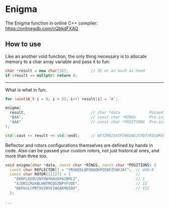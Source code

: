 # Enigma

The Enigma function in online C++ compiler: https://onlinegdb.com/cQbkdFXAQ

## How to use

Like an another void function, the only thing necessary is to allocate memory to a char array variable and pass it to fun:

```cpp
char *result = new char[32];          // 32 or as much as need
if (result == nullptr) return 0;
```
----
What is what in fun:

```cpp
for (uint16_t i = 0; i < 32; i++) result[i] = 'A';

enigma(
  result,                             // char *data             Passed data that will mutated to encoded/decoded
  "BAA",                              // const char *RINGS      Pre-installation rings of rotors
  "AAA"                               // const char *POSITIONS  Pre-installation positions of rotors
);

std::cout << result << std::endl;     // NFTZMGISXIPJWGDNEJCOQTYRIGDMXFIE
```
Reflector and rotors configurations themselves are defined by hands in code. Also can be passed your custom rotors, not just historical ones, and more than three too.

```cpp
void enigma(char *data, const char *RINGS, const char *POSITIONS) {
  const char REFLECTOR[] = "YRUHQSLDPXNGOKMIEBFZCWVJAT";  // UKW-B
  const char ROTOR[3][27] = {                             //
    "EKMFLGDQVZNTOWYHXUSPAIBRCJ",                         // I
    "AJDKSIRUXBLHWTMCQGZNPYFVOE",                         // II
    "BDFHJLCPRTXVZNYEIWGAKMUSQO",                         // III
  };
  
...
```
